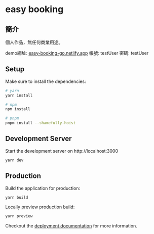 

# easy booking

## 簡介

個人作品，無任何商業用途。

demo網址: [easy-booking-go.netlify.app](https://easy-booking-go.netlify.app/)
帳號: testUser
密碼: testUser



## Setup

Make sure to install the dependencies:

```bash
# yarn
yarn install

# npm
npm install

# pnpm
pnpm install --shamefully-hoist
```

## Development Server

Start the development server on http://localhost:3000

```bash
yarn dev
```

## Production

Build the application for production:

```bash
yarn build
```

Locally preview production build:

```bash
yarn preview
```

Checkout the [deployment documentation](https://v3.nuxtjs.org/guide/deploy/presets) for more information.
